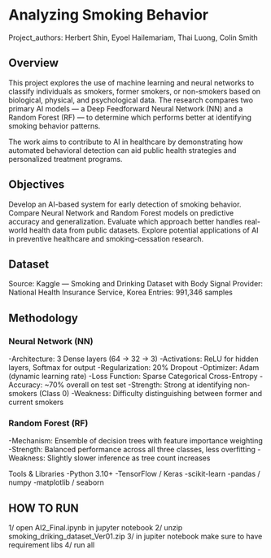 # Analyzing Smoking Behavior

Project_authors: Herbert Shin, Eyoel Hailemariam, Thai Luong, Colin Smith

## Overview
This project explores the use of machine learning and neural networks to classify individuals as smokers, former smokers, or non-smokers based on biological, physical, and psychological data.
The research compares two primary AI models — a Deep Feedforward Neural Network (NN) and a Random Forest (RF) — to determine which performs better at identifying smoking behavior patterns.

The work aims to contribute to AI in healthcare by demonstrating how automated behavioral detection can aid public health strategies and personalized treatment programs.

## Objectives
Develop an AI-based system for early detection of smoking behavior.
Compare Neural Network and Random Forest models on predictive accuracy and generalization.
Evaluate which approach better handles real-world health data from public datasets.
Explore potential applications of AI in preventive healthcare and smoking-cessation research.

## Dataset
Source: Kaggle — Smoking and Drinking Dataset with Body Signal
Provider: National Health Insurance Service, Korea
Entries: 991,346 samples

## Methodology
### Neural Network (NN)
-Architecture: 3 Dense layers (64 → 32 → 3)
-Activations: ReLU for hidden layers, Softmax for output
-Regularization: 20% Dropout
-Optimizer: Adam (dynamic learning rate)
-Loss Function: Sparse Categorical Cross-Entropy
-Accuracy: ~70% overall on test set
-Strength: Strong at identifying non-smokers (Class 0)
-Weakness: Difficulty distinguishing between former and current smokers

### Random Forest (RF)
-Mechanism: Ensemble of decision trees with feature importance weighting
-Strength: Balanced performance across all three classes, less overfitting
-Weakness: Slightly slower inference as tree count increases

Tools & Libraries
-Python 3.10+
-TensorFlow / Keras
-scikit-learn
-pandas / numpy
-matplotlib / seaborn

## HOW TO RUN
1/ open AI2_Final.ipynb in jupyter notebook
2/ unzip smoking_driking_dataset_Ver01.zip
3/ in jupiter notebook make sure to have requirement libs
4/ run all
